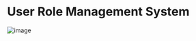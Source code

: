 # User Role Management System

![image](https://github.com/user-attachments/assets/d3b47e22-1ec1-4c96-ba50-0500f81cc72e)
